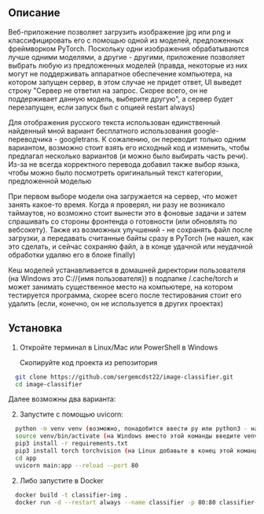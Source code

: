 
## Описание

Веб-приложение позволяет загрузить изображение jpg или png и классифицировать его с помощью одной из моделей, предложенных фреймворком PyTorch. Поскольку одни изображения обрабатываются лучше одними моделями, а другие - другими, приложение позволяет выбрать любую из предложенных моделей (правда, некоторые из них могут не поддерживать аппаратное обеспечение компьютера, на котором запущен сервер, в этом случае не придет ответ, UI выведет строку "Сервер не ответил на запрос. Скорее всего, он не поддерживает данную модель, выберите другую", а сервер будет перезапущен, если запуск был с опцией restart always)


Для отображения русского текста использован единственный найденный мной вариант бесплатного использования google-переводчика - googletrans. К сожалению, он переводит только одним вариантом, возможно стоит взять его исходный код и изменить, чтобы предлагал несколько вариантов (и можно было выбирать часть речи). Из-за не всегда корректного перевода добавил также выбор языка, чтобы можно было посмотреть оригинальный текст категории, предложенной моделью


При первом выборе модели она загружается на сервер, что может занять какое-то время. Когда я проверял, ни разу не возникало таймаутов, но возможно стоит вынести это в фоновые задачи и затем спрашивать со стороны фронтенда о готовности (или обновлять по вебсокету). Также из возможных улучшений - не сохранять файл после загрузки, а передавать считанные байты сразу в PyTorch (не нашел, как это сделать, и сейчас сохраняю файл, а в конце удачной или неудачной обработки удаляю его в блоке finally)


Кеш моделей устанавливается в домашней директории пользователя (на Windows это C://{имя пользователя}) в подпапке /.cache/torch и может занимать существенное место на компьютере, на котором тестируется программа, скорее всего после тестирования стоит его удалить (если, конечно, он не используется в других проектах)

## Установка

1. Откройте терминал в Linux/Mac или PowerShell в Windows

   Скопируйте код проекта из репозитория

```bash
  git clone https://github.com/sergemcdst22/image-classifier.git
  cd image-classifier
```

Далее возможны два варианта:

2. Запустите  с помощью uvicorn:

```bash
  python -m venv venv (возможно, понадобится ввести py или python3 - на Windows и Linux соответственно)
  source venv/bin/activate (на Windows вместо этой команды введите venv/Scripts/activate)
  pip3 install -r requirements.txt
  pip3 install torch torchvision (на Linux добавьте в конец этой команды --index-url https://download.pytorch.org/whl/cpu)
  cd app
  uvicorn main:app --reload --port 80
```


2. Либо запустите в Docker
```bash
  docker build -t classifier-img .
  docker run -d --restart always --name classifier -p 80:80 classifier-img
```

